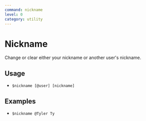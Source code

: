 ```yaml
---
command: nickname
level: 0
category: utility
---
```


# Nickname

Change or clear either your nickname or another user's nickname.

## Usage

 - `$nickname [@user] [nickname]`

## Examples

 - `$nickname @Tyler Ty`
